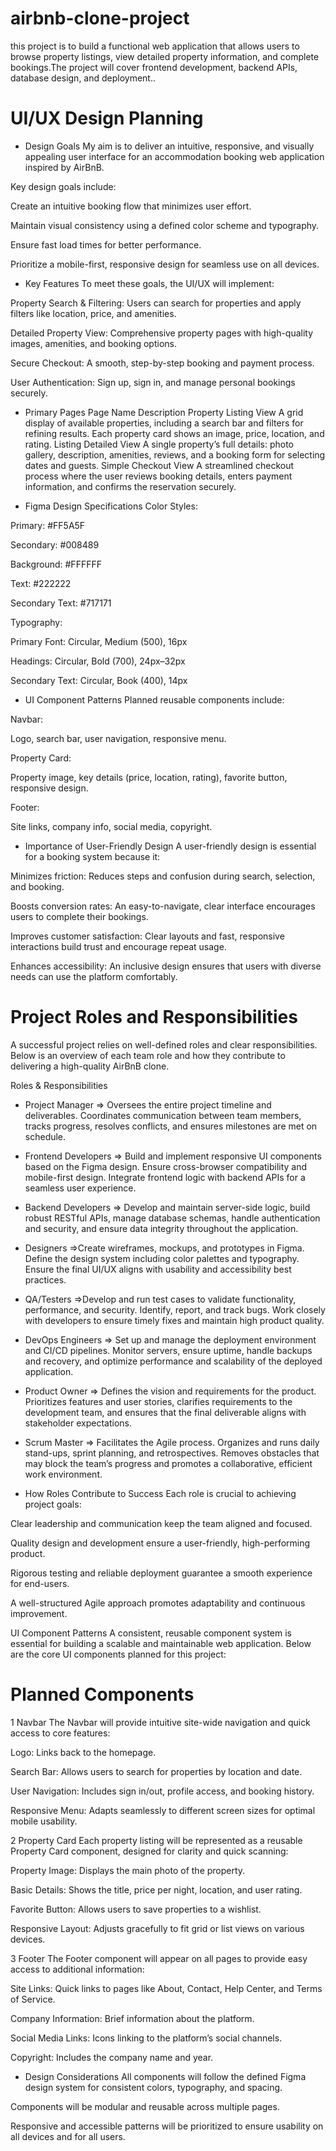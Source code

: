 # airbnb-clone-project

this project is to build a functional web application that allows users to browse property listings, view detailed property information, and complete bookings.The project will cover frontend development, backend APIs, database design, and deployment..

# UI/UX Design Planning
- Design Goals
My aim is to deliver an intuitive, responsive, and visually appealing user interface for an accommodation booking web application inspired by AirBnB.

 Key design goals include:

Create an intuitive booking flow that minimizes user effort.

Maintain visual consistency using a defined color scheme and typography.

Ensure fast load times for better performance.

Prioritize a mobile-first, responsive design for seamless use on all devices.

- Key Features
To meet these goals, the UI/UX will implement:

Property Search & Filtering: Users can search for properties and apply filters like location, price, and amenities.

Detailed Property View: Comprehensive property pages with high-quality images, amenities, and booking options.

Secure Checkout: A smooth, step-by-step booking and payment process.

User Authentication: Sign up, sign in, and manage personal bookings securely.

- Primary Pages
Page Name	Description
Property Listing View	A grid display of available properties, including a search bar and filters for refining results. Each property card shows an image, price, location, and rating.
Listing Detailed View	A single property’s full details: photo gallery, description, amenities, reviews, and a booking form for selecting dates and guests.
Simple Checkout View	A streamlined checkout process where the user reviews booking details, enters payment information, and confirms the reservation securely.

- Figma Design Specifications
Color Styles:

Primary: #FF5A5F

Secondary: #008489

Background: #FFFFFF

Text: #222222

Secondary Text: #717171

Typography:

Primary Font: Circular, Medium (500), 16px

Headings: Circular, Bold (700), 24px–32px

Secondary Text: Circular, Book (400), 14px

- UI Component Patterns
Planned reusable components include:

Navbar:

Logo, search bar, user navigation, responsive menu.

Property Card:

Property image, key details (price, location, rating), favorite button, responsive design.

Footer:

Site links, company info, social media, copyright.

- Importance of User-Friendly Design
A user-friendly design is essential for a booking system because it:

Minimizes friction: Reduces steps and confusion during search, selection, and booking.

Boosts conversion rates: An easy-to-navigate, clear interface encourages users to complete their bookings.

Improves customer satisfaction: Clear layouts and fast, responsive interactions build trust and encourage repeat usage.

Enhances accessibility: An inclusive design ensures that users with diverse needs can use the platform comfortably.

# Project Roles and Responsibilities
A successful project relies on well-defined roles and clear responsibilities. Below is an overview of each team role and how they contribute to delivering a high-quality AirBnB clone.

Roles & Responsibilities
- Project Manager =>	Oversees the entire project timeline and deliverables. Coordinates communication between team members, tracks progress, resolves conflicts, and ensures milestones are met on schedule.
- Frontend Developers => Build and implement responsive UI components based on the Figma design. Ensure cross-browser compatibility and mobile-first design. Integrate frontend logic with backend APIs for a seamless user experience.
- Backend Developers	=> Develop and maintain server-side logic, build robust RESTful APIs, manage database schemas, handle authentication and security, and ensure data integrity throughout the application.
- Designers	=>Create wireframes, mockups, and prototypes in Figma. Define the design system including color palettes and typography. Ensure the final UI/UX aligns with usability and accessibility best practices.
- QA/Testers	=>Develop and run test cases to validate functionality, performance, and security. Identify, report, and track bugs. Work closely with developers to ensure timely fixes and maintain high product quality.
- DevOps Engineers	=> Set up and manage the deployment environment and CI/CD pipelines. Monitor servers, ensure uptime, handle backups and recovery, and optimize performance and scalability of the deployed application.
- Product Owner	=> Defines the vision and requirements for the product. Prioritizes features and user stories, clarifies requirements to the development team, and ensures that the final deliverable aligns with stakeholder expectations.
- Scrum Master =>	Facilitates the Agile process. Organizes and runs daily stand-ups, sprint planning, and retrospectives. Removes obstacles that may block the team’s progress and promotes a collaborative, efficient work environment.

- How Roles Contribute to Success
Each role is crucial to achieving project goals:

Clear leadership and communication keep the team aligned and focused.

Quality design and development ensure a user-friendly, high-performing product.

Rigorous testing and reliable deployment guarantee a smooth experience for end-users.

A well-structured Agile approach promotes adaptability and continuous improvement.

UI Component Patterns
A consistent, reusable component system is essential for building a scalable and maintainable web application. Below are the core UI components planned for this project:

# Planned Components
1️ Navbar
The Navbar will provide intuitive site-wide navigation and quick access to core features:

Logo: Links back to the homepage.

Search Bar: Allows users to search for properties by location and date.

User Navigation: Includes sign in/out, profile access, and booking history.

Responsive Menu: Adapts seamlessly to different screen sizes for optimal mobile usability.

2️ Property Card
Each property listing will be represented as a reusable Property Card component, designed for clarity and quick scanning:

Property Image: Displays the main photo of the property.

Basic Details: Shows the title, price per night, location, and user rating.

Favorite Button: Allows users to save properties to a wishlist.

Responsive Layout: Adjusts gracefully to fit grid or list views on various devices.

3️ Footer
The Footer component will appear on all pages to provide easy access to additional information:

Site Links: Quick links to pages like About, Contact, Help Center, and Terms of Service.

Company Information: Brief information about the platform.

Social Media Links: Icons linking to the platform’s social channels.

Copyright: Includes the company name and year.

- Design Considerations
All components will follow the defined Figma design system for consistent colors, typography, and spacing.

Components will be modular and reusable across multiple pages.

Responsive and accessible patterns will be prioritized to ensure usability on all devices and for all users.

